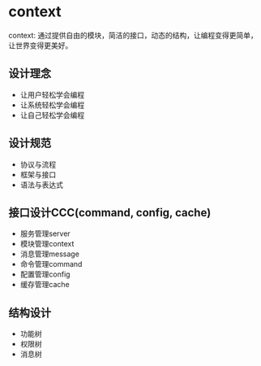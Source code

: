 # context
context: 通过提供自由的模块，简洁的接口，动态的结构，让编程变得更简单，让世界变得更美好。

## 设计理念
* 让用户轻松学会编程
* 让系统轻松学会编程
* 让自己轻松学会编程

## 设计规范
* 协议与流程
* 框架与接口
* 语法与表达式

## 接口设计CCC(command, config, cache)
* 服务管理server
* 模块管理context
* 消息管理message
* 命令管理command
* 配置管理config
* 缓存管理cache

## 结构设计
* 功能树
* 权限树
* 消息树

